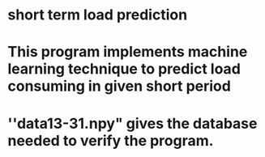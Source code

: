 # short term load prediction

# This program implements machine learning technique to predict load consuming in given short period
# ''data13-31.npy" gives the database needed to verify the program.